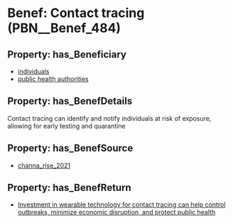 # Benef: __Contact tracing__ (PBN__Benef_484)

## Property: has_Beneficiary

* [individuals](../Stakeholder/PBN__Stakeholder_20)
* [public health authorities](../Stakeholder/PBN__Stakeholder_0)

## Property: has_BenefDetails

Contact tracing can identify and notify individuals at risk of exposure, allowing for early testing and quarantine

## Property: has_BenefSource

* [channa_rise_2021](../Article/PBN__Article_99)

## Property: has_BenefReturn

* [Investment in wearable technology for contact tracing can help control outbreaks, minimize economic disruption, and protect public health](../BenefReturn/PBN__BenefReturn_527)

